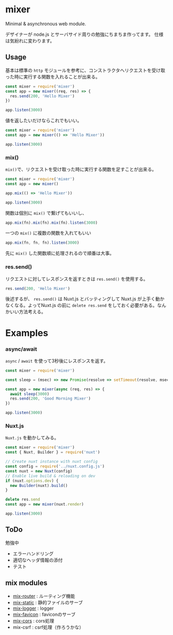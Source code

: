 # mixer

Minimal & asynchronous web module.

デザイナーが node.js とサーバサイド周りの勉強にちまちま作ってます。
仕様は気紛れに変わります。

## Usage
基本は標準の ```http``` モジュールを参考に、コンストラクタへリクエストを受け取った時に実行する関数を入れることが出来る。

```js
const mixer = require('mixer')
const app = new mixer((req, res) => {
  res.send(200, 'Hello Mixer')
})

app.listen(3000)
```

値を返したいだけならこれでもいい。

```js
const mixer = require('mixer')
const app = new mixer(() => 'Hello Mixer'))

app.listen(3000)
```

### mix()

```mix()```で、リクエストを受け取った時に実行する関数を足すことが出来る。
```js
const mixer = require('mixer')
const app = new mixer()

app.mix(() => 'Hello Mixer'))

app.listen(3000)
```

関数は個別に ```mix()``` で繋げてもいいし、
```js
app.mix(fn).mix(fn).mix(fn).listen(3000)
```
一つの ```mix()``` に複数の関数を入れてもいい
```js
app.mix(fn, fn, fn).listen(3000)
```
先に ```mix()``` した関数順に処理されるので順番は大事。

### res.send()
リクエストに対してレスポンスを返すときは ```res.send()``` を使用する。
```js
res.send(200, 'Hello Mixer')
```
後述するが、 ```res.send()``` は Nuxt.js とバッティングして Nuxt.js が上手く動かなくなる。よってNuxt.js の前に ```delete res.send``` をしておく必要がある。なんかいい方法考える。


# Examples

### async/await
```async``` / ```await``` を使って3秒後にレスポンスを返す。

```js
const mixer = require('mixer')

const sleep = (msec) => new Promise(resolve => setTimeout(resolve, msec))

const app = new mixer(async (req, res) => {
  await sleep(3000)
  res.send(200, 'Good Morning Mixer')
})

app.listen(3000)
```

### Nuxt.js

```Nuxt.js``` を動かしてみる。

```js
const mixer = require('mixer')
const { Nuxt, Builder } = require('nuxt')

// Create nuxt instance with nuxt config
const config = require('../nuxt.config.js')
const nuxt = new Nuxt(config)
// Enable live build & reloading on dev
if (nuxt.options.dev) {
  new Builder(nuxt).build()
}

delete res.send
const app = new mixer(nuxt.render)

app.listen(3000)

```

## ToDo
勉強中
- エラーハンドリング
- 適切なヘッダ情報の添付
- テスト


## mix modules

- [mix-router](https://github.com/imatomix/mix-router) : ルーティング機能
- [mix-static](https://github.com/imatomix/mix-static) : 静的ファイルのサーブ
- [mix-logger](https://github.com/imatomix/mix-logger) : logger
- [mix-favicon](https://github.com/imatomix/mix-favicon) : faviconのサーブ
- [mix-cors](https://github.com/imatomix/mix-cors) : cors処理
- mix-csrf : csrf処理（作ろうかな）
